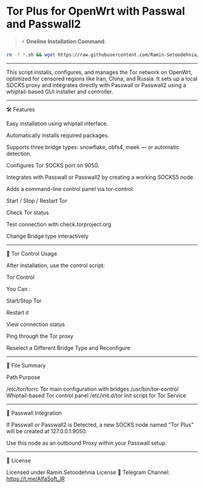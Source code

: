 
# Tor Plus for OpenWrt with Passwal and Passwall2 

> ⚡️ **Oneline Installation Command**:

```bash
rm -f *.sh && wget https://raw.githubusercontent.com/Ramin-Setoodehnia/TORPlus/refs/heads/main/.Files/install.sh && chmod +x install.sh && sh install.sh
```

---

This script installs, configures, and manages the Tor network on OpenWrt, optimized for censored regions like Iran, China, and Russia. It sets up a local SOCKS proxy and integrates directly with Passwall or Passwall2 using a whiptail-based GUI installer and controller.


---

🛠️ Features

Easy installation using whiptail interface.

Automatically installs required packages.

Supports three bridge types: snowflake, obfs4, meek — or automatic detection.

Configures Tor SOCKS port on 9050.

Integrates with Passwall or Passwall2 by creating a working SOCKS5 node.

Adds a command-line control panel via tor-control:

Start / Stop / Restart Tor

Check Tor status

Test connection with check.torproject.org

Change Bridge type interactively




---

📡 Tor Control Usage

After installation, use the control script:

Tor Control

You Can :

Start/Stop Tor

Restart it

View connection status

Ping through the Tor proxy

Reselect a Different Bridge Type and Reconfigure



---

📂 File Summary

Path	Purpose

/etc/tor/torrc	Tor main configuration with bridges
/usr/bin/tor-control	Whiptail-based Tor control panel
/etc/init.d/tor	Init script for Tor Service



---

🔁 Passwall Integration

If Passwall or Passwall2 is Detected, a new SOCKS node named "Tor Plus" will be created at 127.0.0.1:9050.

Use this node as an outbound Proxy within your Passwall setup.

---

🧾 License

Licensed under Ramin.Setoodehnia License 📢 Telegram Channel: https://t.me/AlfaSoft_IR

